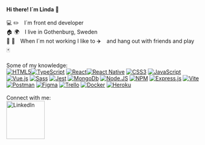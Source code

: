 **Hi there! I´m Linda** :wave: <br><br>
:computer: :pencil2: I´m front end developer<br>
:house: :earth_africa: I live in Gothenburg, Sweden<br>
:two_men_holding_hands:  :couple: When I´m not working I like to :airplane: and hang out with friends and play :black_joker: <br><br>
Some of my knowledge:<br>
<a href="#"><img style="max-width: 100%;" alt="HTML5" src="https://img.shields.io/badge/HTML5-E34F26?style=for-the-badge&logo=html5&logoColor=white" /></a><a href="#"><img style="max-width: 100%;" alt="TypeScript" src="https://img.shields.io/badge/TypeScript-007ACC?style=for-the-badge&logo=typescript&logoColor=white" /></a>
<a href="#"><img style="max-width: 100%;" alt="React" src="https://img.shields.io/badge/React-20232A?style=for-the-badge&logo=react&logoColor=61DAFB" /></a><a href="#"><img style="max-width: 100%;" alt="React Native" src="https://img.shields.io/badge/React_Native-20232A?style=for-the-badge&logo=react&logoColor=61DAFB" /></a>
<a href="#"><img style="max-width: 100%;" alt="CSS3" src="https://img.shields.io/badge/CSS3-1572B6?style=for-the-badge&logo=css3&logoColor=white" /></a>
<a href="#"><img style="max-width: 100%;" alt="JavaScript" src="https://img.shields.io/badge/JavaScript-F7DF1E?style=for-the-badge&logo=javascript&logoColor=black" /></a>
<a href="#"><img style="max-width: 100%;" alt="Vue.js" src="https://img.shields.io/badge/Vue.js-35495E?style=for-the-badge&logo=vuedotjs&logoColor=4FC08D" /></a>
<a href="#"><img style="max-width: 100%;" alt="Sass" src="https://img.shields.io/badge/Sass-CC6699?style=for-the-badge&logo=sass&logoColor=white" /></a>
<a href="#"><img style="max-width: 100%;" alt="Jest" src="https://img.shields.io/badge/Jest-C21325?style=for-the-badge&logo=jest&logoColor=white" /></a>
<a href="#"><img style="max-width: 100%;" alt="MongoDb" src="https://img.shields.io/badge/MongoDB-white?style=for-the-badge&logo=mongodb&logoColor=4EA94B" /></a>
<a href="#"><img style="max-width: 100%;" alt="Node.JS" src="https://img.shields.io/badge/Node.js-339933?style=for-the-badge&logo=nodedotjs&logoColor=white" /></a>
<a href="#"><img style="max-width: 100%;" alt="NPM" src="https://img.shields.io/badge/npm-CB3837?style=for-the-badge&logo=npm&logoColor=white" /></a>
<a href="#"><img style="max-width: 100%;" alt="Express.js" src="https://img.shields.io/badge/Express.js-000000?style=for-the-badge&logo=express&logoColor=white" /></a>
<a href="#"><img style="max-width: 100%;" alt="Vite" src="https://img.shields.io/badge/Vite-B73BFE?style=for-the-badge&logo=vite&logoColor=FFD62E" /></a>
<a href="#"><img style="max-width: 100%;" alt="Postman" src="https://img.shields.io/badge/Postman-FF6C37?style=for-the-badge&logo=Postman&logoColor=white" /></a>
<a href="#"><img style="max-width: 100%;" alt="Figma" src="https://img.shields.io/badge/Figma-F24E1E?style=for-the-badge&logo=figma&logoColor=white" /></a>
<a href="#"><img style="max-width: 100%;" alt="Trello" src="https://img.shields.io/badge/Trello-0052CC?style=for-the-badge&logo=trello&logoColor=white" /></a>
<a href="#"><img style="max-width: 100%;" alt="Docker" src="https://img.shields.io/badge/Docker-2CA5E0?style=for-the-badge&logo=docker&logoColor=white" /></a>
<a href="#"><img style="max-width: 100%;" alt="Heroku" src="https://img.shields.io/badge/Heroku-430098?style=for-the-badge&logo=heroku&logoColor=white" /></a>
<br><br>
Connect with me:<br><a href="https://www.linkedin.com/in/linda-jansson/" target="_blank"><img alt="LinkedIn" width="100px" src="https://img.shields.io/badge/LinkedIn-0077B5?style=for-the-badge&logo=linkedin&logoColor=white" /></a>

